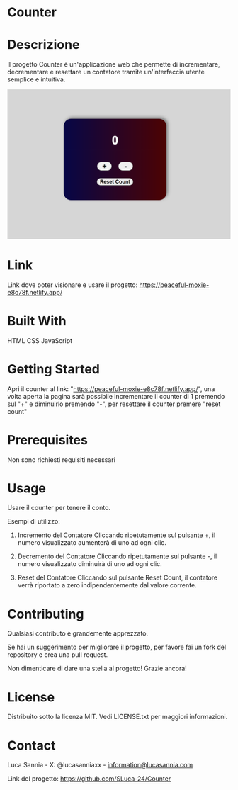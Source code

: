 # Counter
# Descrizione
Il progetto Counter è un'applicazione web che permette di incrementare, decrementare e resettare un contatore tramite un'interfaccia utente semplice e intuitiva.

![Counter Screenshot](assets/img/screen-counter.png)

# Link

Link dove poter visionare e usare il progetto: https://peaceful-moxie-e8c78f.netlify.app/

# Built With
HTML
CSS
JavaScript

# Getting Started
Apri il counter al link: "https://peaceful-moxie-e8c78f.netlify.app/", una volta aperta la pagina sarà possibile incrementare il counter di 1 premendo sul "+" e diminuirlo premendo "-", per resettare il counter premere "reset count"

# Prerequisites
Non sono richiesti requisiti necessari

# Usage
Usare il counter per tenere il conto.

Esempi di utilizzo:

1. Incremento del Contatore
Cliccando ripetutamente sul pulsante +, il numero visualizzato aumenterà di uno ad ogni clic.


2. Decremento del Contatore
Cliccando ripetutamente sul pulsante -, il numero visualizzato diminuirà di uno ad ogni clic.


3. Reset del Contatore
Cliccando sul pulsante Reset Count, il contatore verrà riportato a zero indipendentemente dal valore corrente.

# Contributing
Qualsiasi contributo è grandemente apprezzato.

Se hai un suggerimento per migliorare il progetto, per favore fai un fork del repository e crea una pull request. 

Non dimenticare di dare una stella al progetto! Grazie ancora!

# License
Distribuito sotto la licenza MIT. Vedi LICENSE.txt per maggiori informazioni.

# Contact
Luca Sannia - X: @lucasanniaxx - information@lucasannia.com

Link del progetto: https://github.com/SLuca-24/Counter
